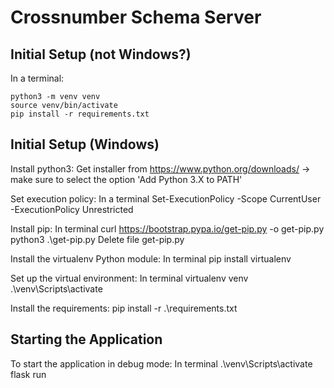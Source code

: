 # Crossnumber Schema Server

## Initial Setup (not Windows?)

In a terminal:

    python3 -m venv venv
    source venv/bin/activate
    pip install -r requirements.txt

## Initial Setup (Windows)

Install python3:
Get installer from https://www.python.org/downloads/
    -> make sure to select the option 'Add Python 3.X to PATH'

Set execution policy:
In a terminal
    Set-ExecutionPolicy -Scope CurrentUser -ExecutionPolicy Unrestricted

Install pip:
In terminal
    curl https://bootstrap.pypa.io/get-pip.py -o get-pip.py
    python3 .\get-pip.py
Delete file get-pip.py

Install the virtualenv Python module:
In terminal
    pip install virtualenv

Set up the virtual environment:
In terminal
    virtualenv venv
    .\venv\Scripts\activate

Install the requirements:
    pip install -r .\requirements.txt

## Starting the Application

To start the application in debug mode:
In terminal
    .\venv\Scripts\activate
    flask run